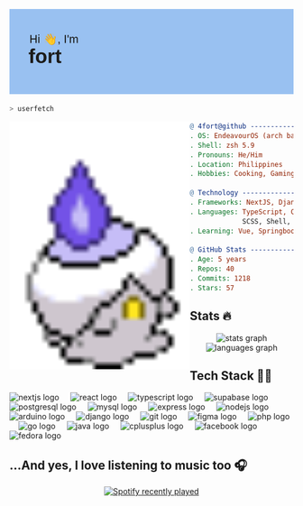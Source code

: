 ![Header](./header.png)

```zsh
> userfetch
```

<img align="left" src="https://raw.githubusercontent.com/PokeAPI/sprites/master/sprites/pokemon/versions/generation-v/black-white/animated/607.gif" alt="pokemon sprites :P" width="320" />

```makefile
@ 4fort@github ---------------------------------------------
. OS: EndeavourOS (arch based btw)
. Shell: zsh 5.9
. Pronouns: He/Him
. Location: Philippines
. Hobbies: Cooking, Gaming

@ Technology ----------------------------------------------
. Frameworks: NextJS, Django
. Languages: TypeScript, CSS, PHP, JavaScript, 
             SCSS, Shell, HTML, Java, Blade, C++
. Learning: Vue, Springboot, ThreeJS, Shaders

@ GitHub Stats --------------------------------------------
. Age: 5 years
. Repos: 40
. Commits: 1218
. Stars: 57
```

###

<h2>Stats 🔥</h3>

<div align="center">
  <img src="https://github-readme-stats.vercel.app/api?username=4fort&hide_title=false&hide_rank=false&show_icons=true&include_all_commits=true&count_private=true&disable_animations=false&theme=github_dark&locale=en&hide_border=true" height="150" alt="stats graph"  />
  <img src="https://github-readme-stats.vercel.app/api/top-langs?username=4fort&locale=en&hide_title=false&layout=compact&card_width=320&langs_count=5&theme=github_dark&hide_border=true" height="150" alt="languages graph"  />
</div>

###

<h2>Tech Stack 👨‍💻</h2>

<div align="left">
  <img src="https://skillicons.dev/icons?i=nextjs" height="30" alt="nextjs logo"  />
  <img width="12" />
  <img src="https://skillicons.dev/icons?i=react" height="30" alt="react logo"  />
  <img width="12" />
  <img src="https://skillicons.dev/icons?i=ts" height="30" alt="typescript logo"  />
  <img width="12" />
  <img src="https://skillicons.dev/icons?i=supabase" height="30" alt="supabase logo"  />
  <img width="12" />
  <img src="https://skillicons.dev/icons?i=postgres" height="30" alt="postgresql logo"  />
  <img width="12" />
  <img src="https://skillicons.dev/icons?i=mysql" height="30" alt="mysql logo"  />
  <img width="12" />
  <img src="https://skillicons.dev/icons?i=express" height="30" alt="express logo"  />
  <img width="12" />
  <img src="https://skillicons.dev/icons?i=nodejs" height="30" alt="nodejs logo"  />
  <img width="12" />
  <img src="https://skillicons.dev/icons?i=arduino" height="30" alt="arduino logo"  />
  <img width="12" />
  <img src="https://skillicons.dev/icons?i=django" height="30" alt="django logo"  />
  <img width="12" />
  <img src="https://skillicons.dev/icons?i=git" height="30" alt="git logo"  />
  <img width="12" />
  <img src="https://skillicons.dev/icons?i=figma" height="30" alt="figma logo"  />
  <img width="12" />
  <img src="https://skillicons.dev/icons?i=php" height="30" alt="php logo"  />
  <img width="12" />
  <img src="https://skillicons.dev/icons?i=go" height="30" alt="go logo"  />
  <img width="12" />
  <img src="https://skillicons.dev/icons?i=java" height="30" alt="java logo"  />
  <img width="12" />
  <img src="https://skillicons.dev/icons?i=cpp" height="30" alt="cplusplus logo"  />
  <img width="12" />
  <img src="https://cdn.jsdelivr.net/gh/devicons/devicon/icons/facebook/facebook-original.svg" height="30" alt="facebook logo"  />
  <img width="12" />
  <img src="https://cdn.jsdelivr.net/gh/devicons/devicon/icons/fedora/fedora-original.svg" height="30" alt="fedora logo"  />
</div>

###

<h2>...And yes, I love listening to music too 🎧</h2>

<div align="center">
  <a href="https://open.spotify.com/user/225vnemkl3rnfbf2ezg4jflpy">
    <img src="https://spotify-recently-played-readme.vercel.app/api?user=225vnemkl3rnfbf2ezg4jflpy&count=5" alt="Spotify recently played"  />
  </a>
</div>

###
